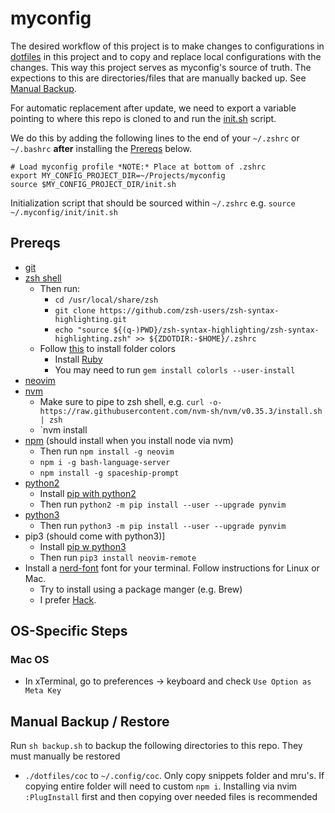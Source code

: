 # myconfig

The desired workflow of this project is to make changes to configurations in [dotfiles](./dotfiles) in this project and to copy and replace local configurations with the changes. This way this project serves as myconfig's source of truth. The expections to this are directories/files that are manually backed up. See [Manual Backup](#manual-backup/restore).

For automatic replacement after update, we need to export a variable pointing to where this repo is cloned to and run the [init.sh](./init.sh) script.

We do this by adding the following lines to the end of your `~/.zshrc` or `~/.bashrc` **after** installing the [Prereqs](#prereqs) below.

```
# Load myconfig profile *NOTE:* Place at bottom of .zshrc
export MY_CONFIG_PROJECT_DIR=~/Projects/myconfig
source $MY_CONFIG_PROJECT_DIR/init.sh
```

Initialization script that should be sourced within `~/.zshrc` e.g. `source ~/.myconfig/init/init.sh`

## Prereqs

- [git](https://git-scm.com/)
- [zsh shell](https://github.com/ohmyzsh/ohmyzsh/wiki/Installing-ZSH)
  - Then run:
    - `cd /usr/local/share/zsh`
    - `git clone https://github.com/zsh-users/zsh-syntax-highlighting.git`
    - `echo "source ${(q-)PWD}/zsh-syntax-highlighting/zsh-syntax-highlighting.zsh" >> ${ZDOTDIR:-$HOME}/.zshrc`
  - Follow [this](https://github.com/athityakumar/colorls#installation) to install folder colors
     - Install [Ruby](https://www.ruby-lang.org/en/documentation/installation/)
     - You may need to run `gem install colorls --user-install`
- [neovim](https://github.com/neovim/neovim/wiki/Installing-Neovim)
- [nvm](https://github.com/nvm-sh/nvm)
  - Make sure to pipe to zsh shell, e.g. `curl -o- https://raw.githubusercontent.com/nvm-sh/nvm/v0.35.3/install.sh | zsh`
  - `nvm install <node version>
- [npm](https://nodejs.org/en/download/) (should install when you install node via nvm)
  - Then run `npm install -g neovim`
  - `npm i -g bash-language-server`
  - `npm install -g spaceship-prompt`
- [python2](https://www.python.org/download/releases/2.0/)
  - Install [pip with python2](https://pip.pypa.io/en/stable/installing/)
  - Then run `python2 -m pip install --user --upgrade pynvim`
- [python3](https://www.python.org/downloads/)
  - Then run `python3 -m pip install --user --upgrade pynvim`
- pip3 (should come with python3)]
  - Install [pip w python3](https://pip.pypa.io/en/stable/installing/)
  - Then run `pip3 install neovim-remote`
- Install a [nerd-font](https://github.com/ryanoasis/nerd-font) font for your terminal. Follow instructions for Linux or Mac.
  - Try to install using a package manger (e.g. Brew)
  - I prefer [Hack](https://github.com/ryanoasis/nerd-fonts/tree/master/patched-fonts/Hack#quick-installation).  

## OS-Specific Steps

### Mac OS

- In xTerminal, go to preferences -> keyboard and check `Use Option as Meta Key`

## Manual Backup / Restore

Run `sh backup.sh` to backup the following directories to this repo. They must manually be restored

- `./dotfiles/coc` to `~/.config/coc`. Only copy snippets folder and mru's. If copying entire folder will need to custom `npm i`. Installing via nvim `:PlugInstall` first and then copying over needed files is recommended


